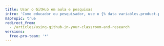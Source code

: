 ```yaml
---
title: Usar o GitHub em aula e pesquisas
intro: 'Como educador ou pesquisador, use o {% data variables.product.prodname_dotcom %} para colaborar no seu trabalho em sala de aula, em um grupo de pesquisa ou de alunos, e muito mais.'
mapTopic: true
redirect_from:
  - /articles/using-github-in-your-classroom-and-research
versions:
  free-pro-team: '*'
---
```



